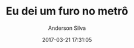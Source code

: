---
title: "Eu dei um furo no metrô"
subtitle: "Anderson Silva"
image: "img/20170321-andersonsilva_.jpg"
date: 2017-03-21 17:31:05
---